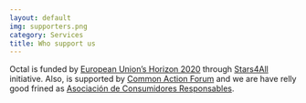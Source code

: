 ```yaml
---
layout: default
img: supporters.png
category: Services
title: Who support us
---
```

Octal is funded by [European Union’s Horizon 2020](http://cordis.europa.eu/project/rcn/199856_en.html) through [Stars4All](http://stars4all.eu/) initiative. Also, is supported by [Common Action Forum](http://commonactionforum.net/) and we are have relly good frined as [Asociación de Consumidores Responsables](http://www.adccircular.org/).
